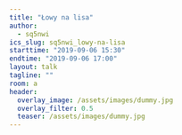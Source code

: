 ```yaml
---
title: "Łowy na lisa"
author: 
  - sq5nwi
ics_slug: sq5nwi_lowy-na-lisa
starttime: "2019-09-06 15:30"
endtime: "2019-09-06 17:00"
layout: talk
tagline: ""
room: a
header:
  overlay_image: /assets/images/dummy.jpg
  overlay_filter: 0.5
  teaser: /assets/images/dummy.jpg
---
```

